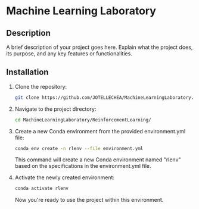 # Machine Learning Laboratory

## Description

A brief description of your project goes here. Explain what the project does, its purpose, and any key features or functionalities.

## Installation

1. Clone the repository:

   ```bash
   git clone https://github.com/JOTELLECHEA/MachineLearningLaboratory.git

   ```

2. Navigate to the project directory:
   ```bash
   cd MachineLearningLaboratory/ReinforcementLearning/
   ```
3. Create a new Conda environment from the provided environment.yml file:

   ```bash
   conda env create -n rlenv --file environment.yml
   ```

   This command will create a new Conda environment named "rlenv" based on the specifications in the environment.yml file.

4. Activate the newly created environment:
   ```bash
   conda activate rlenv
   ```
   Now you're ready to use the project within this environment.
